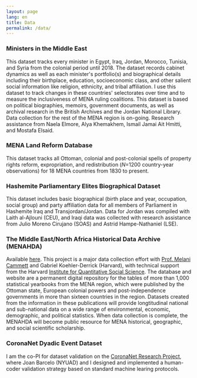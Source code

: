 ```yaml
---
layout: page
lang: en
title: Data
permalink: /data/
---
```


### Ministers in the Middle East
This dataset tracks every minister in Egypt, Iraq, Jordan, Morocco, Tunisia, and Syria from the colonial period until 2018. The dataset records cabinet dynamics as well as each minister's portfolio(s) and biographical details including their birthplace, education, socioeconomic class, and other salient social information like religion, ethnicity, and tribal affiliation. I use this dataset to track changes in these countries' selectorates over time and to measure the inclusiveness of MENA ruling coalitions. This dataset is based on political biographies, memoirs, government documents, as well as archival research in the British Archives and the Jordan National Library. Data collection for the rest of the MENA region is on-going. Research assistance from Naela Elmore, Alya Khemakhem, Ismail Jamai Ait Hmitti, and Mostafa Elsaid.

### MENA Land Reform Database
This dataset tracks all Ottoman, colonial and post-colonial spells of property rights reform, expropriation, and redistribution (_N_=1200 country-year observations) for 18 MENA countries from 1830 to present.

### Hashemite Parliamentary Elites Biographical Dataset
This dataset includes basic biographical (birth place and year, occupation, social group) and party affiliation data for all members of Parliament in Hashemite Iraq and Transjordan/Jordan. Data for Jordan was compiled with Laith al-Ajlouni (CEU), and Iraqi data was collected with research assistance from Julio Moreno Cirujano (SOAS) and Astrid Hampe-Nathaniel (LSE).

### The Middle East/North Africa Historical Data Archive (MENAHDA)
Available [here](https://dataverse.harvard.edu/dataset.xhtml?persistentId=doi:10.7910/DVN/APWFHB). This project is a major data collection effort with [Prof. Melani Cammett](http://www.melanicammett.org) and Gabriel Koehler-Derrick (Harvard), with technical support from the Harvard [Institute for Quantitative Social Science](https://www.iq.harvard.edu/). The database and website are a permanent digital repository for the tables of more than 1,000 statistical yearbooks from the MENA region, which were published by the Ottoman state, European colonial powers and post-independence governments in more than sixteen countries in the region. Datasets created from the information in these publications will provide longtitudinal national and sub-national data on a wide range of environmental, economic, demographic, and political statistics. When data collection is complete, the MENAHDA will become public resource for MENA historical, geographic, and social scientific scholarship.

### CoronaNet Dyadic Event Dataset

I am the co-PI for dataset validation on the [CoronaNet Research Project](https://www.coronanet-project.org/), where Joan Barcelo (NYUAD) and I designed and implemented a human-coder validation strategy based on standard machine learing protocols.
